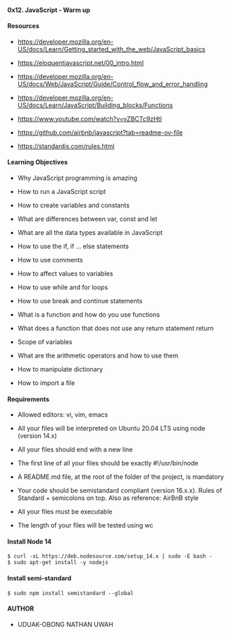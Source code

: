 #### 0x12. JavaScript - Warm up


#### Resources

* https://developer.mozilla.org/en-US/docs/Learn/Getting_started_with_the_web/JavaScript_basics

* https://eloquentjavascript.net/00_intro.html

* https://developer.mozilla.org/en-US/docs/Web/JavaScript/Guide/Control_flow_and_error_handling

* https://developer.mozilla.org/en-US/docs/Learn/JavaScript/Building_blocks/Functions

* https://www.youtube.com/watch?v=vZBCTc9zHtI

* https://github.com/airbnb/javascript?tab=readme-ov-file

* https://standardjs.com/rules.html



#### Learning Objectives

* Why JavaScript programming is amazing

* How to run a JavaScript script

* How to create variables and constants

* What are differences between var, const and let

* What are all the data types available in JavaScript

* How to use the if, if ... else statements

* How to use comments

* How to affect values to variables

* How to use while and for loops

* How to use break and continue statements

* What is a function and how do you use functions

* What does a function that does not use any return statement return

* Scope of variables

* What are the arithmetic operators and how to use them

* How to manipulate dictionary

* How to import a file



#### Requirements

* Allowed editors: vi, vim, emacs

* All your files will be interpreted on Ubuntu 20.04 LTS using node (version 14.x)

* All your files should end with a new line

* The first line of all your files should be exactly #!/usr/bin/node

* A README.md file, at the root of the folder of the project, is mandatory

* Your code should be semistandard compliant (version 16.x.x). Rules of Standard + semicolons on top. Also as reference: AirBnB style

* All your files must be executable

* The length of your files will be tested using wc


#### Install Node 14

```
$ curl -sL https://deb.nodesource.com/setup_14.x | sudo -E bash -
$ sudo apt-get install -y nodejs
```

#### Install semi-standard

```
$ sudo npm install semistandard --global
```


#### AUTHOR

* UDUAK-OBONG NATHAN UWAH
